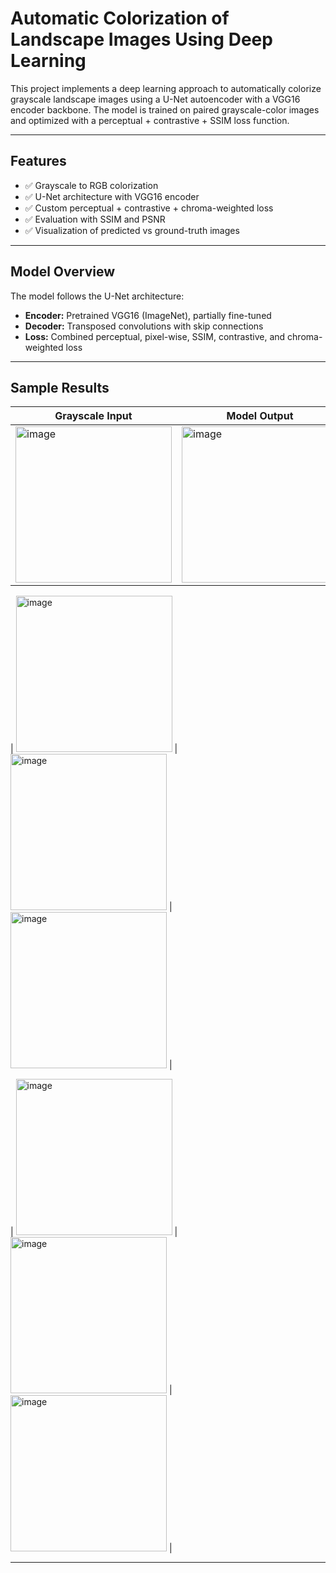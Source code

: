 # Automatic Colorization of Landscape Images Using Deep Learning

This project implements a deep learning approach to automatically colorize grayscale landscape images using a U-Net autoencoder with a VGG16 encoder backbone. The model is trained on paired grayscale-color images and optimized with a perceptual + contrastive + SSIM loss function.

---

## Features

- ✅ Grayscale to RGB colorization
- ✅ U-Net architecture with VGG16 encoder
- ✅ Custom perceptual + contrastive + chroma-weighted loss
- ✅ Evaluation with SSIM and PSNR
- ✅ Visualization of predicted vs ground-truth images

---

## Model Overview

The model follows the U-Net architecture:
- **Encoder:** Pretrained VGG16 (ImageNet), partially fine-tuned
- **Decoder:** Transposed convolutions with skip connections
- **Loss:** Combined perceptual, pixel-wise, SSIM, contrastive, and chroma-weighted loss

---

## Sample Results

| Grayscale Input | Model Output | Ground Truth |
|-----------------|--------------|---------------|
| <img width="250" height="250" alt="image" src="https://github.com/user-attachments/assets/fe80115a-7912-48f3-9d86-535f4348270c" /> | <img width="250" height="250" alt="image" src="https://github.com/user-attachments/assets/def876fa-b17f-4b28-8b53-2bc2c53e1c6f" /> | <img width="250" height="250" alt="image" src="https://github.com/user-attachments/assets/5c839125-0a3c-4b6a-b3a4-24f31c707269" /> |

| <img width="250" height="250" alt="image" src="https://github.com/user-attachments/assets/b331e1f4-d97f-4f83-802a-e28f78876646" /> | <img width="250" height="250" alt="image" src="https://github.com/user-attachments/assets/8bae232b-fab3-4d0d-8f4a-3d1e4cda0dc9" /> | <img width="250" height="250" alt="image" src="https://github.com/user-attachments/assets/f152943d-92c0-41f3-b07a-ffd09a517da2" /> |

| <img width="250" height="250" alt="image" src="https://github.com/user-attachments/assets/7b9923e4-ee06-4278-9bc3-c14aedc42bb9" /> | <img width="250" height="250" alt="image" src="https://github.com/user-attachments/assets/d3c34e13-04f1-4984-ac45-1546b507f31d" /> | <img width="250" height="250" alt="image" src="https://github.com/user-attachments/assets/6542dc96-cb36-46e9-b48a-62c0f2fc1586" /> |







---

